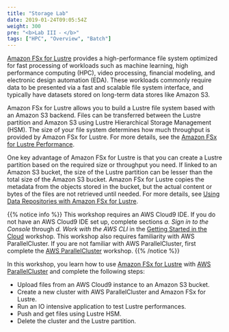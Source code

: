 ```yaml
---
title: "Storage Lab"
date: 2019-01-24T09:05:54Z
weight: 300
pre: "<b>Lab III ⁃ </b>"
tags: ["HPC", "Overview", "Batch"]
---
```


[Amazon FSx for Lustre](https://aws.amazon.com/fsx/lustre/) provides a high-performance file system optimized for fast processing of workloads such as machine learning, high performance computing (HPC), video processing, financial modeling, and electronic design automation (EDA). These workloads commonly require data to be presented via a fast and scalable file system interface, and typically have datasets stored on long-term data stores like Amazon S3.

Amazon FSx for Lustre allows you to build a Lustre file system based with an Amazon S3 backend. Files can be transferred between the Lustre partition and Amazon S3 using Lustre Hierarchical Storage Management (HSM). The size of your file system determines how much throughput is provided by Amazon FSx for Lustre. For more details, see the [Amazon FSx for Lustre Performance](https://docs.aws.amazon.com/fsx/latest/LustreGuide/performance.html).

One key advantage of Amazon FSx for Lustre is that you can create a Lustre partition based on the required size or throughput you need. If linked to an Amazon S3 bucket, the size of the Lustre partition can be lesser than the total size of the Amazon S3 bucket. Amazon FSx for Lustre copies the metadata from the objects stored in the bucket, but the actual content or bytes of the files are not retrieved until needed. For more details, see [Using Data Repositories with Amazon FSx for Lustre](https://docs.aws.amazon.com/fsx/latest/LustreGuide/fsx-data-repositories.html).

{{% notice info %}}
This workshop requires an AWS Cloud9 IDE. If you do not have an AWS Cloud9 IDE set up, complete sections *a. Sign in to the Console* through *d. Work with the AWS CLI* in the [Getting Started in the Cloud](/02-aws-getting-started.html) workshop.
This workshop also requires familiarity with AWS ParallelCluster. If you are not familiar with AWS ParallelCluster, first complete the [AWS ParallelCluster](/03-hpc-aws-parallelcluster-workshop.html) workshop.
{{% /notice %}}

In this workshop, you learn how to use [Amazon FSx for Lustre](https://aws.amazon.com/fsx/lustre/) with [AWS ParallelCluster](https://aws.amazon.com/hpc/parallelcluster/) and complete the following steps:

- Upload files from an AWS Cloud9 instance to an Amazon S3 bucket.
- Create a new cluster with AWS ParallelCluster and Amazon FSx for Lustre.
- Run an IO intensive application to test Lustre performances.
- Push and get files using Lustre HSM.
- Delete the cluster and the Lustre partition.

